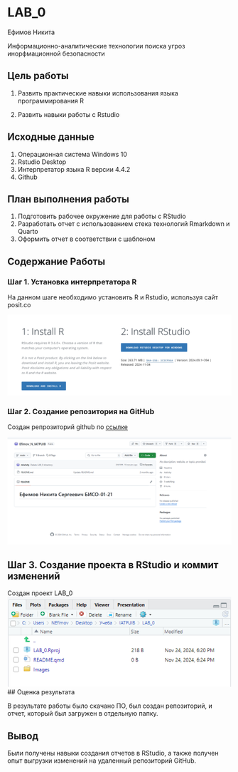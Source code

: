 # LAB_0
Ефимов Никита

Информационно-аналитические технологии поиска угроз инорфмационной
безопасности

## Цель работы

1.  Развить практические навыки использования языка программирования R

2.  Развить навыки работы с Rstudio

## Исходные данные

1.  Операционная система Windows 10
2.  Rstudio Desktop
3.  Интерпретатор языка R версии 4.4.2
4.  Github

## План выполнения работы

1.  Подготовить рабочее окружение для работы с RStudio
2.  Разработать отчет с использованием стека технологий Rmarkdown и
    Quarto
3.  Оформить отчет в соответствии с шаблоном

## Содержание Работы

### Шаг 1. Установка интерпретатора R

На данном шаге необходимо установить R и Rstudio, используя сайт
posit.co

![](./Images/1.png)

### Шаг 2. Создание репозитория на GitHub

Создан репрозиторий github по
[ссылке](https://github.com/delafafg/Efimov_N_IATPUIB/)

![](./Images/2.png)

## Шаг 3. Создание проекта в RStudio и коммит изменений

Создан проект LAB_0 ![](./Images/3.png) \## Оценка результата

В результате работы было скачано ПО, был создан репозиторий, и отчет,
который был загружен в отдельную папку.

## Вывод

Были получены навыки создания отчетов в RStudio, а также получен опыт
выгрузки изменений на удаленный репозиторий GitHub.
